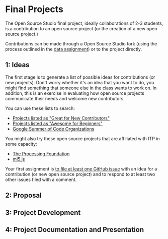 # Final Projects

The Open Source Studio final project, ideally collaborations of 2-3 students, is a contribution to an open source project (or the creation of a new open source project.)

Contributions can be made through a Open Source Studio fork (using the process outlined in the [data assignment](https://github.com/Open-Source-Studio-at-ITP/Syllabus/blob/source/data-assignment.md)) or to the  project directly.

## 1: Ideas

The first stage is to generate a list of possible ideas for contributions (or new projects). Don't worry whether it's an idea that you want to do, you might find something that someone else in the class wants to work on. In addition, this is an exercise in evaluating how open source projects communicate their needs and welcome new contributors.

You can use these lists to search:
* [Projects listed as "Great for New Contributors"](https://github.com/showcases/great-for-new-contributors)
* [Projects listed as "Awesome for Beginners"](https://github.com/MunGell/awesome-for-beginners)
* [Google Summer of Code Organizations](https://summerofcode.withgoogle.com/organizations/)

You might also try these open source projects that are affiliated with ITP in some capacity:
* [The Processing Foundation](https://github.com/processing/)
* [ml5.js](https://github.com/ml5js)

Your first assignment is [to file at least one GitHub issue](https://github.com/Open-Source-Studio-at-ITP/Final-Projects/issues) with an idea for a contribution (or new open source project) and to respond to at least two other issues filed with a comment.

## 2: Proposal

## 3: Project Development

## 4: Project Documentation and Presentation
